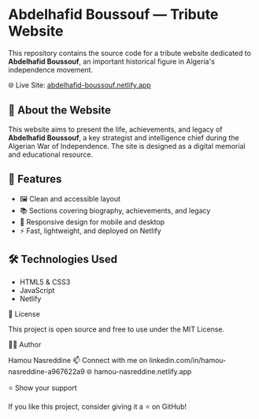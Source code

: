 # Abdelhafid Boussouf — Tribute Website

This repository contains the source code for a tribute website dedicated to **Abdelhafid Boussouf**, an important historical figure in Algeria's independence movement.

🌐 Live Site: [abdelhafid-boussouf.netlify.app](https://abdelhafid-boussouf.netlify.app)

## 🧾 About the Website

This website aims to present the life, achievements, and legacy of **Abdelhafid Boussouf**, a key strategist and intelligence chief during the Algerian War of Independence. The site is designed as a digital memorial and educational resource.

## 🎯 Features

- 🖼️ Clean and accessible layout
- 📚 Sections covering biography, achievements, and legacy
- 📱 Responsive design for mobile and desktop
- ⚡ Fast, lightweight, and deployed on Netlify

## 🛠️ Technologies Used

- HTML5 & CSS3
- JavaScript 
- Netlify 

🧾 License

This project is open source and free to use under the MIT License.

🙋‍♂️ Author

Hamou Nasreddine 📫 Connect with me on linkedin.com/in/hamou-nasreddine-a967622a9 🌐 hamou-nasreddine.netlify.app

⭐️ Show your support

If you like this project, consider giving it a ⭐️ on GitHub!
